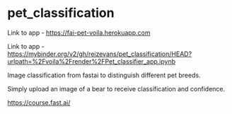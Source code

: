 # pet_classification
 
Link to app - https://fai-pet-voila.herokuapp.com

Link to app - https://mybinder.org/v2/gh/reizevans/pet_classification/HEAD?urlpath=%2Fvoila%2Frender%2FPet_classifier_app.ipynb

Image classification from fastai to distinguish different pet breeds.

Simply upload an image of a bear to receive classification and confidence.

https://course.fast.ai/
